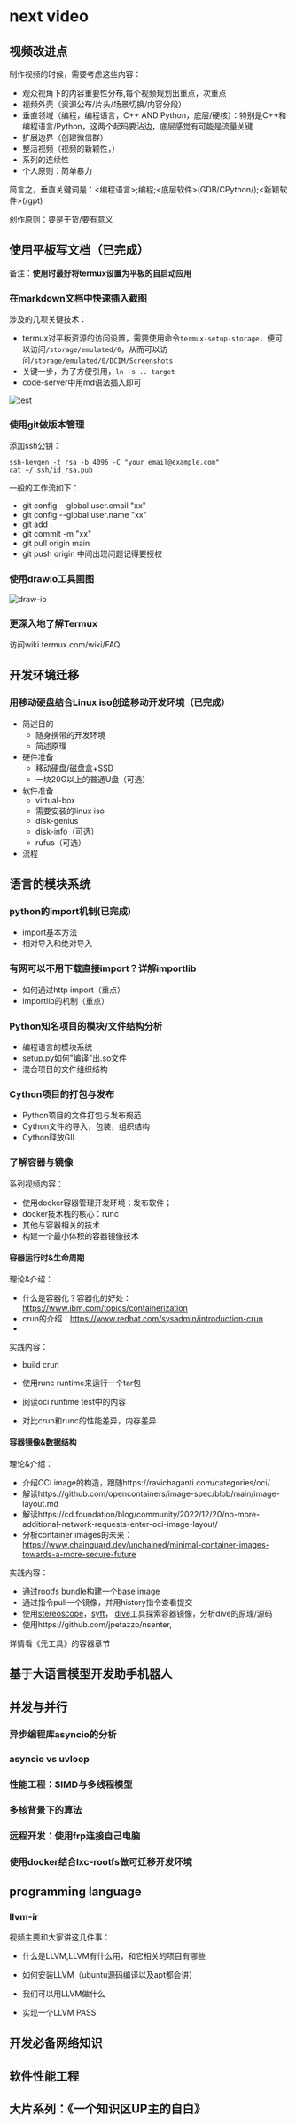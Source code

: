 # next video
## 视频改进点
制作视频的时候，需要考虑这些内容：
* 观众视角下的内容重要性分布,每个视频规划出重点，次重点
* 视频外壳（资源公布/片头/场景切换/内容分段）
* 垂直领域（编程，编程语言，C++ AND Python，底层/硬核）：特别是C++和编程语言/Python，这两个起码要沾边，底层感觉有可能是流量关键
* 扩展边界（创建微信群）
* 整活视频（视频的新颖性，）
* 系列的连续性
* 个人原则：简单暴力

简言之，垂直关键词是：<编程语言>;编程;<底层软件>(GDB/CPython/);<新颖软件>(/gpt)

创作原则：要是干货/要有意义

## 使用平板写文档（已完成）
备注：**使用时最好将termux设置为平板的自启动应用**
### 在markdown文档中快速插入截图
涉及的几项关键技术：
* termux对平板资源的访问设置，需要使用命令`termux-setup-storage`，便可以访问`/storage/emulated/0`，从而可以访问`/storage/emulated/0/DCIM/Screenshots`
* 关键一步，为了方便引用，`ln -s .. target`
* code-server中用md语法插入即可

![test](./statics/11756.jpg)

### 使用git做版本管理
添加ssh公钥：
```shell
ssh-keygen -t rsa -b 4096 -C "your_email@example.com"
cat ~/.ssh/id_rsa.pub
```

一般的工作流如下：
* git config --global user.email "xx"
* git config --global user.name "xx"
* git add .
* git commit -m "xx"
* git pull origin main
* git push origin
中间出现问题记得要授权

### 使用drawio工具画图
![draw-io](./statics/16165.jpg)

### 更深入地了解Termux
访问wiki.termux.com/wiki/FAQ

## 开发环境迁移
### 用移动硬盘结合Linux iso创造移动开发环境（已完成）
* 简述目的
    * 随身携带的开发环境
    * 简述原理
* 硬件准备
    * 移动硬盘/磁盘盒+SSD
    * 一块20G以上的普通U盘（可选）
* 软件准备
    * virtual-box
    * 需要安装的linux iso
    * disk-genius
    * disk-info（可选）
    * rufus（可选）
* 流程

## 语言的模块系统

### python的import机制(已完成)
* import基本方法
* 相对导入和绝对导入

### 有网可以不用下载直接import？详解importlib
* 如何通过http import（重点）
* importlib的机制（重点）

### Python知名项目的模块/文件结构分析
* 编程语言的模块系统
* setup.py如何"编译"出.so文件
* 混合项目的文件组织结构

### Cython项目的打包与发布
* Python项目的文件打包与发布规范
* Cython文件的导入，包装，组织结构
* Cython释放GIL

### 了解容器与镜像
系列视频内容：
* 使用docker容器管理开发环境；发布软件；
* docker技术栈的核心：runc
* 其他与容器相关的技术
* 构建一个最小体积的容器镜像技术



#### 容器运行时&生命周期

理论&介绍：

* 什么是容器化？容器化的好处：https://www.ibm.com/topics/containerization
* crun的介绍：https://www.redhat.com/sysadmin/introduction-crun
* 



实践内容：

* build crun

* 使用runc runtime来运行一个tar包
* 阅读oci runtime test中的内容
* 对比crun和runc的性能差异，内存差异



#### 容器镜像&数据结构

理论&介绍：

* 介绍OCI image的构造，跟随https://ravichaganti.com/categories/oci/
* 解读https://github.com/opencontainers/image-spec/blob/main/image-layout.md
* 解读https://cd.foundation/blog/community/2022/12/20/no-more-additional-network-requests-enter-oci-image-layout/
* 分析container images的未来：https://www.chainguard.dev/unchained/minimal-container-images-towards-a-more-secure-future



实践内容：

* 通过rootfs bundle构建一个base image
* 通过指令pull一个镜像，并用history指令查看提交
* 使用[stereoscope](https://github.com/anchore/stereoscope)，[syft](https://github.com/anchore/syft)， [dive](https://github.com/wagoodman/dive)工具探索容器镜像，分析dive的原理/源码
* 使用https://github.com/jpetazzo/nsenter, 



详情看《元工具》的容器章节

## 基于大语言模型开发助手机器人

## 并发与并行

### 异步编程库asyncio的分析

### asyncio vs uvloop

### 性能工程：SIMD与多线程模型

### 多核背景下的算法



### 远程开发：使用frp连接自己电脑

### 使用docker结合lxc-rootfs做可迁移开发环境

## programming language

### llvm-ir

视频主要和大家讲这几件事：

* 什么是LLVM,LLVM有什么用，和它相关的项目有哪些

* 如何安装LLVM（ubuntu源码编译以及apt都会讲）
* 我们可以用LLVM做什么
* 实现一个LLVM PASS



## 开发必备网络知识

## 软件性能工程

## 大片系列：《一个知识区UP主的自白》
